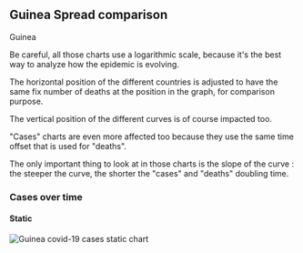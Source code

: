 ## Guinea Spread comparison 

Guinea



Be careful, all those charts use a logarithmic scale, because it's the best way to analyze how the epidemic is evolving.
 
The horizontal position of the different countries is adjusted to have the same fix number of deaths at the position in the graph, for comparison purpose.

The vertical position of the different curves is of course impacted too.

"Cases" charts are even more affected too because they use the same time offset that is used for "deaths".

The only important thing to look at in those charts is the slope of the curve : the steeper the curve, the shorter the "cases" and "deaths" doubling time.



 
### Cases over time
 
#### Static
![Guinea covid-19 cases static chart](https://raw.githubusercontent.com/madlag/coronavirus_study/master/notebooks/graphs/2020-03-20/countries/Guinea/2020-03-20_Guinea_deaths.png "Guinea covid-19 cases static chart")   

